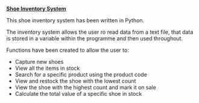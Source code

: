 **<ins> Shoe Inventory System </ins>**

This shoe inventory system has been written in Python. 

The inventory system allows the user ro read data from a text file, that data is stored in a variable within the programme and then used throughout. 

Functions have been created to allow the user to:
* Capture new shoes
* View all the items in stock
* Search for a specific product using the product code
* View and restock the shoe with the lowest count
* View the shoe with the highest count and mark it on sale
* Calculate the total value of a specific shoe in stock
